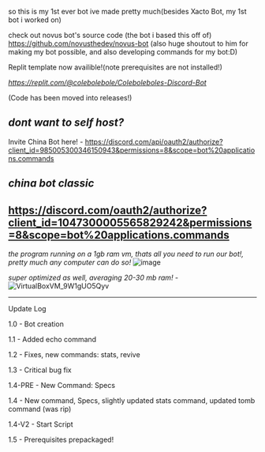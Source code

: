 so this is my 1st ever bot ive made pretty much(besides Xacto Bot, my 1st bot i worked on)

check out novus bot's source code (the bot i based this off of) https://github.com/novusthedev/novus-bot
(also huge shoutout to him for making my bot possible, and also developing commands for my bot:D)

Replit template now availible!(note prerequisites are not installed!)

_https://replit.com/@colebolebole/Coleboleboles-Discord-Bot_


(Code has been moved into releases!)



_dont want to self host?_
--
Invite China Bot here! - https://discord.com/api/oauth2/authorize?client_id=985005300346150943&permissions=8&scope=bot%20applications.commands

_china bot classic_
--
https://discord.com/oauth2/authorize?client_id=1047300005565829242&permissions=8&scope=bot%20applications.commands
--
_the program running on a 1gb ram vm, thats all you need to run our bot!, pretty much any computer can do so!_
![image](https://user-images.githubusercontent.com/88512222/201854589-76cbc92c-bdde-452b-a61c-054ce4ec2112.png)

_super optimized as well, averaging 20-30 mb ram! -_
![VirtualBoxVM_9W1gUO5Qyv](https://user-images.githubusercontent.com/88512222/201855575-e7e91999-f218-4fed-a074-39becd9d15a4.png)

----

Update Log 

1.0 - Bot creation  

1.1 - Added echo command

1.2 - Fixes, new commands: stats, revive

1.3 - Critical bug fix

1.4-PRE - New Command: Specs

1.4 - New command, Specs, slightly updated stats command, updated tomb command (was rip)

1.4-V2 - Start Script

1.5 - Prerequisites prepackaged!
